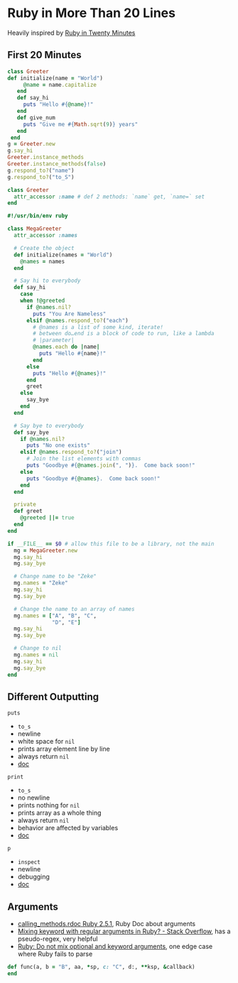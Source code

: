 # Ruby in More Than 20 Lines

Heavily inspired by [Ruby in Twenty Minutes](https://www.ruby-lang.org/en/documentation/quickstart/)

## First 20 Minutes

```ruby
class Greeter
def initialize(name = "World")
     @name = name.capitalize
   end
   def say_hi
     puts "Hello #{@name}!"
   end
   def give_num
     puts "Give me #{Math.sqrt(9)} years"
   end
 end
g = Greeter.new
g.say_hi
Greeter.instance_methods
Greeter.instance_methods(false)
g.respond_to?("name")
g.respond_to?("to_S")

class Greeter
  attr_accessor :name # def 2 methods: `name` get, `name=` set
end
```

```ruby
#!/usr/bin/env ruby

class MegaGreeter
  attr_accessor :names

  # Create the object
  def initialize(names = "World")
    @names = names
  end

  # Say hi to everybody
  def say_hi
    case
    when !@greeted
      if @names.nil?
        puts "You Are Nameless"
      elsif @names.respond_to?("each")
        # @names is a list of some kind, iterate!
        # between do…end is a block of code to run, like a lambda
        # |parameter|
        @names.each do |name|
          puts "Hello #{name}!"
        end
      else
        puts "Hello #{@names}!"
      end
      greet
    else
      say_bye
    end
  end

  # Say bye to everybody
  def say_bye
    if @names.nil?
      puts "No one exists"
    elsif @names.respond_to?("join")
      # Join the list elements with commas
      puts "Goodbye #{@names.join(", ")}.  Come back soon!"
    else
      puts "Goodbye #{@names}.  Come back soon!"
    end
  end

  private
  def greet
    @greeted ||= true
  end
end

if __FILE__ == $0 # allow this file to be a library, not the main
  mg = MegaGreeter.new
  mg.say_hi
  mg.say_bye

  # Change name to be "Zeke"
  mg.names = "Zeke"
  mg.say_hi
  mg.say_bye

  # Change the name to an array of names
  mg.names = ["A", "B", "C",
              "D", "E"]
  mg.say_hi
  mg.say_bye

  # Change to nil
  mg.names = nil
  mg.say_hi
  mg.say_bye
end
```

## Different Outputting

`puts`

* `to_s`
* newline
* white space for `nil`
* prints array element line by line
* always return `nil`
* [doc](https://ruby-doc.org/core-2.6.3/IO.html#method-i-puts)

`print`

* `to_s`
* no newline
* prints nothing for `nil`
* prints array as a whole thing
* always return `nil`
* behavior are affected by variables
* [doc](https://ruby-doc.org/core-2.6.3/Kernel.html#method-i-print)

`p`

* `inspect`
* newline
* debugging
* [doc](https://ruby-doc.org/core-2.6.3/Kernel.html#method-i-p)

## Arguments

* [calling_methods.rdoc Ruby 2.5.1](https://ruby-doc.org/core-2.5.1/doc/syntax/calling_methods_rdoc.html#label-Arguments), Ruby Doc about arguments
* [Mixing keyword with regular arguments in Ruby? - Stack Overflow](https://stackoverflow.com/questions/20633412/mixing-keyword-with-regular-arguments-in-ruby), has a pseudo-regex, very helpful
* [Ruby: Do not mix optional and keyword arguments](https://makandracards.com/makandra/36011-ruby-do-not-mix-optional-and-keyword-arguments), one edge case where Ruby fails to parse

```ruby
def func(a, b = "B", aa, *sp, c: "C", d:, **ksp, &callback)
end
```
